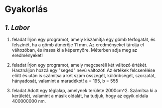 # Gyakorlás
## _1. Labor_

1. feladat
Írjon egy programot, amely kiszámítja egy gömb térfogatát, és felszínét, ha a gömb átmérője 11 mm. Az eredményeket tárolja el változóban, és írassa ki a képernyőre. Méterben adja meg az eredményeket!

2. feladat
Írjon egy programot, amely megcseréli két változó értékét. Használjon hozzá egy "seged" nevű változót! Az értékek felcserélése előtt és után is számítsa a két szám összegét, különbségét, szorzatát, hányadosát, valamint a maradékot!
a = 195, b = 555

3. feladat
Adott egy téglalap, amelynek területe 2000cm^2. Számítsa ki a kerületét, valamint a másik oldalát, ha tudjuk, hogy az egyik oldala 400000000 nm.
